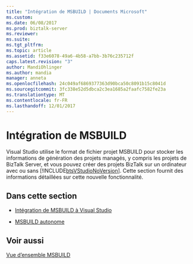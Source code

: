 ```yaml
---
title: "Intégration de MSBUILD | Documents Microsoft"
ms.custom: 
ms.date: 06/08/2017
ms.prod: biztalk-server
ms.reviewer: 
ms.suite: 
ms.tgt_pltfrm: 
ms.topic: article
ms.assetid: f33e6078-49a6-4b58-a7bb-3b76c235712f
caps.latest.revision: "3"
author: MandiOhlinger
ms.author: mandia
manager: anneta
ms.openlocfilehash: 24c049af6869377363d90bca50c8091b15c8041d
ms.sourcegitcommit: 3fc338e52d5dbca2c3ea1685a2faafc7582fe23a
ms.translationtype: MT
ms.contentlocale: fr-FR
ms.lasthandoff: 12/01/2017
---
```

# <a name="msbuild-integration"></a>Intégration de MSBUILD
Visual Studio utilise le format de fichier projet MSBUILD pour stocker les informations de génération des projets managés, y compris les projets de BizTalk Server, et vous pouvez créer des projets BizTalk sur un ordinateur avec ou sans [!INCLUDE[btsVStudioNoVersion](../includes/btsvstudionoversion-md.md)]. Cette section fournit des informations détaillées sur cette nouvelle fonctionnalité.  
  
## <a name="in-this-section"></a>Dans cette section  
  
-   [Intégration de MSBUILD à Visual Studio](../core/msbuild-integration-with-visual-studio.md)  
  
-   [MSBUILD autonome](../core/standalone-msbuild.md)  
  
## <a name="see-also"></a>Voir aussi  
 [Vue d’ensemble MSBUILD](http://go.microsoft.com/fwlink/?LinkId=131739)